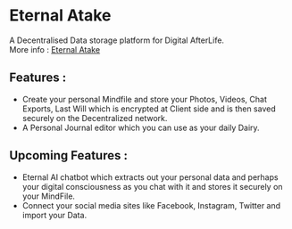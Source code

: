 # Eternal Atake
A Decentralised Data storage platform for Digital AfterLife.<br/>
More info : [Eternal Atake](https://www.eternalatake.org/)

## Features :
- Create your personal Mindfile and store your Photos, Videos, Chat Exports, Last Will which is encrypted at Client side and is then saved securely on the Decentralized network. 
- A Personal Journal editor which you can use as your daily Dairy.

## Upcoming Features :
- Eternal AI chatbot which extracts out your personal data and perhaps your digital consciousness as you chat with it and stores it securely on your MindFile.
- Connect your social media sites like Facebook, Instagram, Twitter and import your Data.

